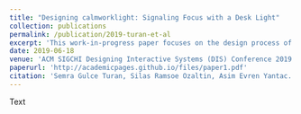 ```yaml
---
title: "Designing calmworklight: Signaling Focus with a Desk Light"
collection: publications
permalink: /publication/2019-turan-et-al
excerpt: 'This work-in-progress paper focuses on the design process of calmworklight, a brain-computer interface system that signals the individuals level of attention.'
date: 2019-06-18
venue: 'ACM SIGCHI Designing Interactive Systems (DIS) Conference 2019'
paperurl: 'http://academicpages.github.io/files/paper1.pdf'
citation: 'Semra Gulce Turan, Silas Ramsoe Ozaltin, Asim Evren Yantac. (2019). &quot;Designing calmworklight: Signaling Focus with a Desk Light.&quot; <i>In Companion Publication of the 2019 on Designing Interactive Systems Conference 2019 Companion (DIS '19 Companion). Association for Computing Machinery, New York, NY, USA, 301–305</i>. 1(1).'
---
```

Text
